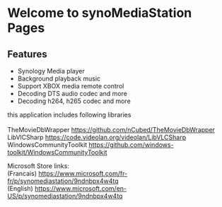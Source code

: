 # Welcome to synoMediaStation Pages

## Features<br/>
- Synology Media player<br/>
- Background playback music<br/>
- Support XBOX media remote control<br/>
- Decoding DTS audio codec and more
- Decoding h264, h265 codec and more

this application includes following libraries<br/><br/>
TheMovieDbWrapper https://github.com/nCubed/TheMovieDbWrapper<br/>
LibVlCSharp https://code.videolan.org/videolan/LibVLCSharp<br/>
WindowsCommunityToolkit https://github.com/windows-toolkit/WindowsCommunityToolkit<br/>


Microsoft Store links:<br/>
(Francais) https://www.microsoft.com/fr-fr/p/synomediastation/9ndnbpx4w4tq<br/>
(English) https://www.microsoft.com/en-US/p/synomediastation/9ndnbpx4w4tq<br/>
